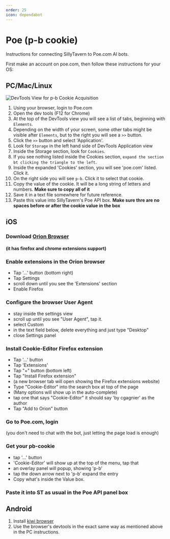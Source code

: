 ```yaml
---
order: 25
icon: dependabot
---
```

# Poe (p-b cookie)

Instructions for connecting SillyTavern to Poe.com AI bots.

First make an account on poe.com, then follow these instructions for your OS:

## PC/Mac/Linux

![DevTools View for p-b Cookie Acquisition](https://files.catbox.moe/ul4o78.png)

1. Using your browser, login to Poe.com
2. Open the dev tools (F12 for Chrome)
3. At the top of the DevTools view you will see a list of tabs, beginning with `Elements`.
4. Depending on the width of your screen, some other tabs might be visible after `Elements`, but to the right you will see a `>>` button.
5. Click the `>>` button and select 'Application'.
6. Look for `Storage` in the left hand side of DevTools Application view
7. Inside the Storage section, look for `Cookies`.
8. If you see nothing listed inside the Cookies section, `expand the section bt clicking the triangle to the left`.
9. Inside the expanded 'Cookies' section, you will see 'poe.com' listed. Click it.
10. On the right side you will see `p-b`. Click it to select that cookie.
11. Copy the value of the cookie. It will be a long string of letters and numbers. **Make sure to copy all of it**
12. Save it in a text file somewhere for future reference.
13. Paste this value into SillyTavern's Poe API box. **Make sure thre are no spaces before or after the cookie value in the box**

## iOS

### Download [Orion Browser](https://apps.apple.com/en-us/app/orion-browser-by-kagi/id1484498200)

#### (it has firefox and chrome extensions support)

### Enable extensions in the Orion browser

- Tap '...' button (bottom right)
- Tap Settings
- scroll down until you see the 'Extensions' section
- Enable Firefox

### Configure the browser User Agent

- stay inside the settings view
- scroll up until you see "User Agent", tap it.
- select Custom
- in the text field below, delete everything and just type "Desktop"
- close Settings panel

### Install Cookie-Editor Firefox extension

- Tap '...' button
- Tap 'Extensions'
- Tap "+" button (bottom left)
- Tap "Install Firefox extension"
- (a new browser tab will open showing the Firefox extensions website)
- Type "Cookie-Editor" into the search box at top of the page
- (Many options will show up in the auto-complete)
- tap one that says "Cookie-Editor" it should say 'by cgagnier' as the author
- Tap "Add to Orion" button

### Go to Poe.com, login

(you don't need to chat with the bot, just letting the page load is enough)

### Get your pb-cookie

- tap '...' button
- 'Cookie-Editor' will show up at the top of the menu, tap that
- an overlay panel will popup, showing 'p-b'
- tap the down arrow next to 'p-b' expand the entry
- Copy what's inside the Value box.

### Paste it into ST as usual in the Poe API panel box

## Android

1. Install [kiwi browser](https://play.google.com/store/apps/details?id=com.kiwibrowser.browser&hl=en&gl=US&pli=1)
2. Use the browser's devtools in the exact same way as mentioned above in the PC instructions.

